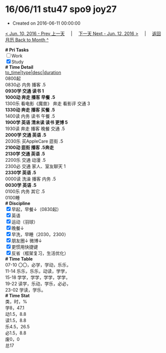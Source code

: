 # 16/06/11 stu47 spo9 joy27

- Created on 2016-06-11 00:00:00

[< Jun. 10, 2016 - Prev 上一天](_archived/lifelogs/2016/06/d10.md) &nbsp; &nbsp; | &nbsp; &nbsp; [下一天 Next - Jun. 12, 2016 >](_archived/lifelogs/2016/06/d12.md) &nbsp; &nbsp; |  &nbsp; &nbsp; [返回月历 Back to Month ^](_archived/lifelogs/2016/06/index.md)
<br/><div><b># Pri Tasks</b></div><div><input type="checkbox"/>Work</div><div><input checked="true" type="checkbox"/>Study</div><div><b># Time Detail</b></div><div><u>to_time|type|desc|duration</u></div><div>0800起</div><div>0830必 内务 播客 .5</div><div><b>0930学 交通 读书 1</b></div><div><b>1000动 奔走 播客 早餐 .5</b></div><div>1300乐 看电影《魔兽》 奔走 看影评 交通 3</div><div><b>1330动 奔走 播客 买餐 .5</b></div><div>1400读 内务 读书 午餐 .5</div><div><b>1900学 英语 清未读 读书 更博 5</b></div><div>1930读 奔走 播客 晚餐 交通 .5</div><div><b>2000学 交通 英语 .5</b></div><div>2030乐 买AppleCare 逛街 .5</div><div><b>2100动 逛街 播客 .5</b><b>奔走</b></div><div><b>2130学 交通 英语 .5</b></div><div>2200乐 交通 动漫 .5</div><div>2300必 交通 家人、室友聊天 1</div><div><b>2330学 英语 .5</b></div><div>0000读 洗澡 播客 内务 .5</div><div><b>0030学 英语 .5</b></div><div>0100乐 内务 其它 .5</div><div>0100睡</div><div><b># Discipline</b></div><div><input checked="true" type="checkbox"/>早起，早餐↓（0830起）</div><div><input checked="true" type="checkbox"/>英语</div><div><input checked="true" type="checkbox"/>运动（羽球）</div><div><input checked="true" type="checkbox"/>晚餐↓</div><div><input checked="true" type="checkbox"/>早洗，早睡（2030，2300）</div><div><b><input checked="true" type="checkbox"/></b>朋友圈↓ 微博↓</div><div><input checked="true" type="checkbox"/>更惯用快捷键</div><div><input checked="true" type="checkbox"/>反省（框架复习，生活优化）</div><div><b># Time Table</b></div><div>07-10 〇〇，必学，学动，乐乐，</div><div>11-14 乐乐，乐乐，动读，学学，</div><div>15-18 学学，学学，学学，学学，</div><div>19-22 读学，乐动，学乐，必必，</div><div>23-02 学读，学乐。</div><div><b># Time Stat</b></div><div>类，时，%</div><div>学8，47.1</div><div>动1.5，8.8</div><div>读1.5，8.8</div><div>乐4.5，26.5</div><div>必1.5，8.8</div><div>废0，0</div><div>总17</div>
